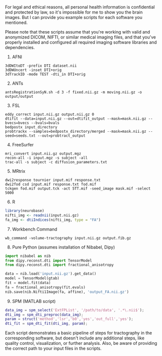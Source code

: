 For legal and ethical reasons, all personal health information is confidential and protected by law, so it's impossible for me to show you the brain images. But I can provide you example scripts for each software you mentioned. 

Please note that these scripts assume that you're working with valid and anonymized DICOM, NIFTI, or similar medical imaging files, and that you've properly installed and configured all required imaging software libraries and dependencies.

1. AFNI

```
3dDWItoDT -prefix DTI dataset.nii
3dDWUncert -inset DTI+orig
3dTrackID -mode TEST -dti_in DTI+orig
```

2. ANTs

```
antsRegistrationSyN.sh -d 3 -f fixed.nii.gz -m moving.nii.gz -o output/output
```

3. FSL

```
eddy_correct input.nii.gz output.nii.gz 0
dtifit --data=input.nii.gz --out=dtifit_output --mask=mask.nii.gz --bvecs=bvecs --bvals=bvals
bedpostx input_directory
probtrackx --samples=bedpostx_directory/merged --mask=mask.nii.gz --seed=seeds.txt --out=probtract_output
```

4. FreeSurfer

```
mri_convert input.nii.gz output.mgz
recon-all -i input.mgz -s subject -all
trac-all -s subject -c diffusion_parameters.txt
```

5. MRtrix

```b
dwi2response tournier input.mif response.txt
dwi2fod csd input.mif response.txt fod.mif
tckgen fod.mif output.tck -act 5TT.mif -seed_image mask.mif -select 5000
```

6. R

```R
library(neurobase)
nifti_img <- readnii(input.nii.gz)
fa_img <- dtiIndices(nifti_img, type = "FA")
```

7. Workbench Command

```b
wb_command -volume-tractography input.nii.gz output.fib.gz
```

8. Pure Python (assumes installation of Nibabel, Dipy)

```python
import nibabel as nib
from dipy.reconst.dti import TensorModel
from dipy.reconst.dti import fractional_anisotropy

data = nib.load('input.nii.gz').get_data()
model = TensorModel(gtab)
fit = model.fit(data)
fa = fractional_anisotropy(fit.evals)
nib.save(nib.Nifti1Image(fa, affine), 'output_FA.nii.gz')
```
9. SPM (MATLAB script)

```matlab
data_img = spm_select('ExtFPList', '/path/to/data', '.*\.nii$');
dti_img = spm_dti_preproc(data_img);
param = struct('method','lsr','b0','yes','out_full','yes');
dti_fit = spm_dti_fit(dti_img, param);
```

Each script demonstrates a basic pipeline of steps for tractography in the corresponding software, but doesn't include any additional steps, like quality control, visualization, or further analysis. Also, be aware of providing the correct path to your input files in the scripts.